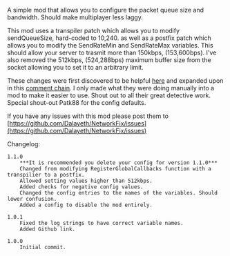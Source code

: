 A simple mod that allows you to configure the packet queue size and bandwidth. Should make multiplayer less laggy.

This mod uses a transpiler patch which allows you to modify sendQueueSize, hard-coded to 10,240. as well as a postfix patch which allows you to modify the SendRateMin and SendRateMax variables. This should allow your server to trasmit more than 150kbps, (153,600bps). I've also removed the 512kbps, (524,288bps) maximum buffer size from the socket allowing you to set it to an arbitrary limit.

These changes were first discovered to be helpful [here](https://jamesachambers.com/revisiting-fixing-valheim-lag-modifying-send-receive-limits/) and expanded upon in this [comment chain](https://jamesachambers.com/revisiting-fixing-valheim-lag-modifying-send-receive-limits/#comment-11709). I only made what they were doing manually into a mod to make it easier to use. Shout out to all their great detective work. Special shout-out Patk88 for the config defaults.

If you have any issues with this mod please post them to [https://github.com/Dalayeth/NetworkFix/issues](https://github.com/Dalayeth/NetworkFix/issues)

Changelog:
```
1.1.0
	***It is recommended you delete your config for version 1.1.0***
	Changed from modifying RegisterGlobalCallbacks function with a transpilier to a postfix.
	Allowed setting values higher than 512kbps.
	Added checks for negative config values.
	Changed the config entries to the names of the variables. Should lower confusion.
	Added a config to disable the mod entirely.

1.0.1
	Fixed the log strings to have correct variable names.
	Added Github link.

1.0.0
	Initial commit.
```
